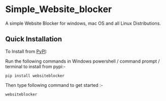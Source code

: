 # Simple_Website_blocker

A simple Website Blocker for windows, mac OS and all Linux Distributions.
                                                                                          
Quick Installation
------------------

To Install from [PyPI](https://pypi.org/project/websiteblocker/):

Run the following commands in Windows powershell / command prompt / terminal to install from pypi:-

```
pip install websiteblocker
```
Then type following command to get started :-

```
websiteblocker 
```
                                                                                          
